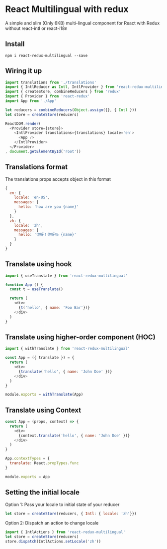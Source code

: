# React Multilingual with redux

A simple and slim (Only 6KB) multi-lingual component for React with Redux without react-intl or react-i18n

## Install

```
npm i react-redux-multilingual --save
```

## Wiring it up

```js
import translations from './translations'
import { IntlReducer as Intl, IntlProvider } from 'react-redux-multilingual'
import { createStore, combineReducers } from 'redux'
import { Provider } from 'react-redux'
import App from './App'

let reducers = combineReducers(Object.assign({}, { Intl }))
let store = createStore(reducers)

ReactDOM.render(
  <Provider store={store}>
    <IntlProvider translations={translations} locale='en'>
      <App />
    </IntlProvider>
  </Provider>
, document.getElementById('root'))
```

## Translations format
The translations props accepts object in this format

```js
{
  en: {
    locale: 'en-US',
    messages: {
      hello: 'how are you {name}'
    }
  },
  zh: {
    locale: 'zh',
    messages: {
      hello: '你好！你好吗 {name}'
    }
  }
}
```

## Translate using hook

```js
import { useTranslate } from 'react-redux-multilingual'

function App () {
  const t = useTranslate()

  return (
    <div>
      {t('hello', { name: 'Foo Bar'})}
    </div>
  )
}
```

## Translate using higher-order component (HOC)

```js
import { withTranslate } from 'react-redux-multilingual'

const App = ({ translate }) = {
  return (
    <div>
      {translate('hello', { name: 'John Doe' })}
    </div>
  )
}

module.exports = withTranslate(App)
```

## Translate using Context

```js
const App = (props, context) => {
  return (
    <div>
      {context.translate('hello', { name: 'John Doe' })}
    </div>
  )
}

App.contextTypes = {
  translate: React.propTypes.func
}

module.exports = App
```

## Setting the initial locale

Option 1: Pass your locale to initial state of your reducer
```js
let store = createStore(reducers, { Intl: { locale: 'zh'}})
```

Option 2: Dispatch an action to change locale
```js
import { IntlActions } from 'react-redux-multilingual'
let store = createStore(reducers)
store.dispatch(IntlActions.setLocale('zh'))
```
